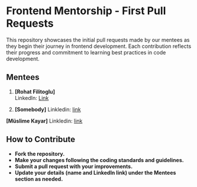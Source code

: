 # Frontend Mentorship - First Pull Requests

This repository showcases the initial pull requests made by our mentees as they begin their journey in frontend development. Each contribution reflects their progress and commitment to learning best practices in code development.

## Mentees

1. **[Rohat Filitoglu]**  
   LinkedIn: [Link](https://www.linkedin.com/in/rohat-filitoglu/)

2. **[Somebody]**
   Linkledin: [link](www.linkedin.com/in/sidilya-güneş-ab865a351)

**[Müslime Kayar]**
   Linkledin: [link](https://www.linkedin.com/in/m%C3%BCslime-kayar-243368341/)


## How to Contribute

- **Fork the repository.**
- **Make your changes following the coding standards and guidelines.**
- **Submit a pull request with your improvements.**
- **Update your details (name and LinkedIn link) under the Mentees section as needed.**
